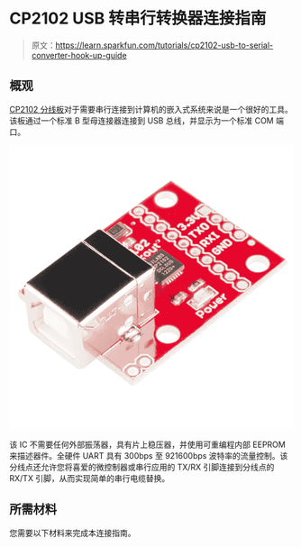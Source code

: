 # CP2102 USB 转串行转换器连接指南

> 原文：<https://learn.sparkfun.com/tutorials/cp2102-usb-to-serial-converter-hook-up-guide>

## 概观

[CP2102 分线板](https://www.sparkfun.com/products/198)对于需要串行连接到计算机的嵌入式系统来说是一个很好的工具。该板通过一个标准 B 型母连接器连接到 USB 总线，并显示为一个标准 COM 端口。

[![CP2102 Breakout Board](img/57b026328b75d667e8fe5d9bd52f74a2.png)](https://cdn.sparkfun.com/assets/learn_tutorials/2/7/3/CP2102_angle.jpg)

该 IC 不需要任何外部振荡器，具有片上稳压器，并使用可重编程内部 EEPROM 来描述器件。全硬件 UART 具有 300bps 至 921600bps 波特率的流量控制。该分线点还允许您将喜爱的微控制器或串行应用的 TX/RX 引脚连接到分线点的 RX/TX 引脚，从而实现简单的串行电缆替换。

## 所需材料

您需要以下材料来完成本连接指南。